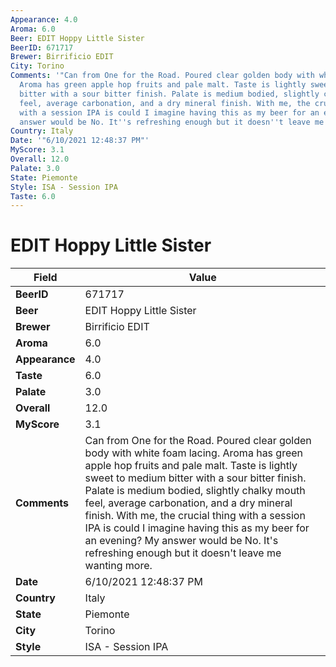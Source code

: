 ```yaml
---
Appearance: 4.0
Aroma: 6.0
Beer: EDIT Hoppy Little Sister
BeerID: 671717
Brewer: Birrificio EDIT
City: Torino
Comments: '"Can from One for the Road. Poured clear golden body with white foam lacing.
  Aroma has green apple hop fruits and pale malt. Taste is lightly sweet to medium
  bitter with a sour bitter finish. Palate is medium bodied, slightly chalky mouth
  feel, average carbonation, and a dry mineral finish. With me, the crucial thing
  with a session IPA is could I imagine having this as my beer for an evening? My
  answer would be No. It''s refreshing enough but it doesn''t leave me wanting more."'
Country: Italy
Date: '"6/10/2021 12:48:37 PM"'
MyScore: 3.1
Overall: 12.0
Palate: 3.0
State: Piemonte
Style: ISA - Session IPA
Taste: 6.0
---
```


# EDIT Hoppy Little Sister

| Field         | Value |
|---------------|-------|
| **BeerID** | 671717 |
| **Beer** | EDIT Hoppy Little Sister |
| **Brewer** | Birrificio EDIT |
| **Aroma** | 6.0 |
| **Appearance** | 4.0 |
| **Taste** | 6.0 |
| **Palate** | 3.0 |
| **Overall** | 12.0 |
| **MyScore** | 3.1 |
| **Comments** | Can from One for the Road. Poured clear golden body with white foam lacing. Aroma has green apple hop fruits and pale malt. Taste is lightly sweet to medium bitter with a sour bitter finish. Palate is medium bodied, slightly chalky mouth feel, average carbonation, and a dry mineral finish. With me, the crucial thing with a session IPA is could I imagine having this as my beer for an evening? My answer would be No. It's refreshing enough but it doesn't leave me wanting more. |
| **Date** | 6/10/2021 12:48:37 PM |
| **Country** | Italy |
| **State** | Piemonte |
| **City** | Torino |
| **Style** | ISA - Session IPA |
